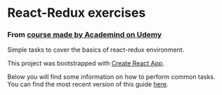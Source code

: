 # React-Redux exercises

### From [course made by Academind on Udemy](https://www.udemy.com/course/react-the-complete-guide-incl-redux/)

Simple tasks to cover the basics of react-redux environment.

This project was bootstrapped with [Create React App](https://github.com/facebookincubator/create-react-app).

Below you will find some information on how to perform common tasks.<br>
You can find the most recent version of this guide [here](https://github.com/facebookincubator/create-react-app/blob/master/packages/react-scripts/template/README.md).
